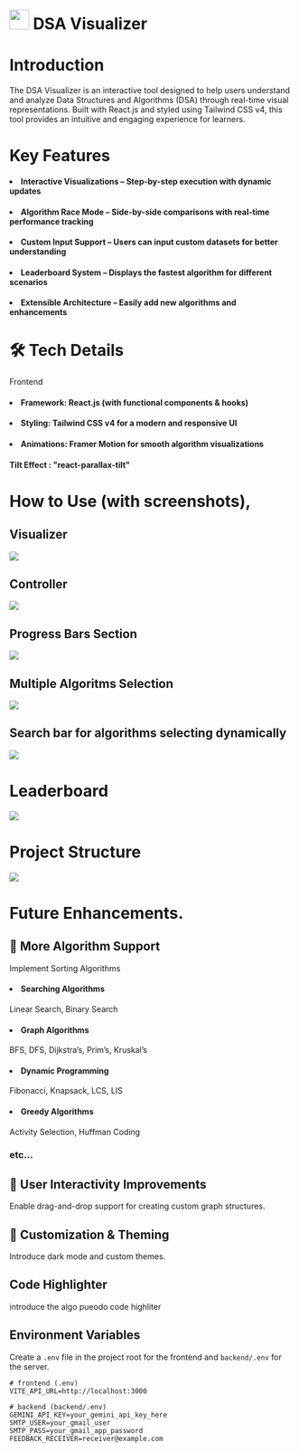 # <img src="src/assets/icon.png" width="35" height="35"> DSA Visualizer

# Introduction
The DSA Visualizer is an interactive tool designed to help users understand and analyze Data Structures and Algorithms (DSA) through real-time visual representations. Built with React.js and styled using Tailwind CSS v4, this tool provides an intuitive and engaging experience for learners.

# Key Features

#### <li> Interactive Visualizations – Step-by-step execution with dynamic updates
#### <li> Algorithm Race Mode – Side-by-side comparisons with real-time performance tracking
#### <li> Custom Input Support – Users can input custom datasets for better understanding
#### <li> Leaderboard System – Displays the fastest algorithm for different scenarios
#### <li> Extensible Architecture – Easily add new algorithms and enhancements

# 🛠️ Tech Details
Frontend
#### <li> Framework: React.js (with functional components & hooks)
#### <li> Styling: Tailwind CSS v4 for a modern and responsive UI
#### <li> Animations: Framer Motion for smooth algorithm visualizations
#### Tilt Effect : "react-parallax-tilt"

# How to Use (with screenshots),
## Visualizer
<img src="public/Screenshot 2025-03-09 220222.png">

## Controller
<img src="public/image.png">

## Progress Bars Section
<img src="public/image-1.png">

## Multiple Algoritms Selection
<img src="public/image-2.png">

## Search bar for algorithms selecting dynamically
<img src="public/image-3.png">

# Leaderboard
<img src="public/image-4.png">

# Project Structure
<img src="public/Screenshot 2025-03-09 235132.png">

# Future Enhancements.
## 🔹 More Algorithm Support
Implement Sorting Algorithms


#### <li> Searching Algorithms
 Linear Search, Binary Search
#### <li> Graph Algorithms
BFS, DFS, Dijkstra’s, Prim’s, Kruskal’s
#### <li> Dynamic Programming
Fibonacci, Knapsack, LCS, LIS 
#### <li> Greedy Algorithms
Activity Selection, Huffman Coding
### etc...


## 🔹 User Interactivity Improvements
Enable drag-and-drop support for creating custom graph structures.

## 🔹 Customization & Theming
Introduce dark mode and custom themes.

## Code Highlighter
introduce the algo pueodo code highliter 

## Environment Variables

Create a `.env` file in the project root for the frontend and `backend/.env` for the server.

```dotenv
# frontend (.env)
VITE_API_URL=http://localhost:3000
```

```dotenv
# backend (backend/.env)
GEMINI_API_KEY=your_gemini_api_key_here
SMTP_USER=your_gmail_user
SMTP_PASS=your_gmail_app_password
FEEDBACK_RECEIVER=receiver@example.com
```